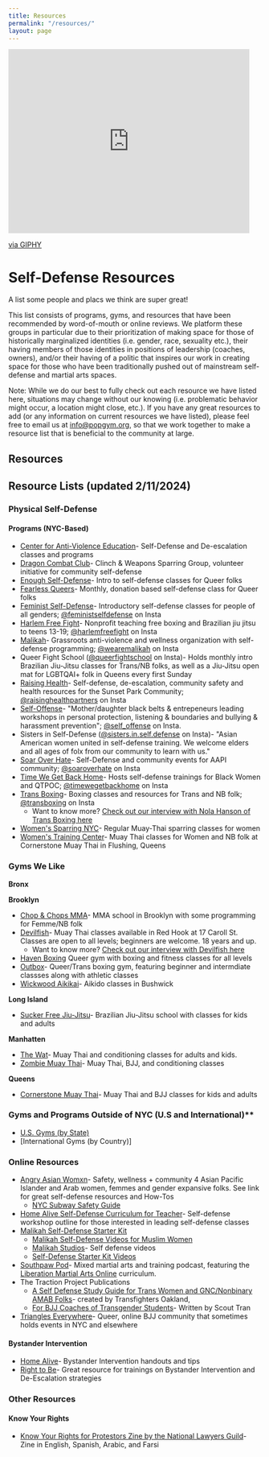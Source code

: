 ```yaml
---
title: Resources
permalink: "/resources/"
layout: page
---
```


<iframe src="https://giphy.com/embed/ardUtH5FlenO8" width="480" height="366" frameBorder="0" class="giphy-embed" allowFullScreen></iframe><p><a href="https://giphy.com/gifs/pokemon-laugh-haha-ardUtH5FlenO8">via GIPHY</a></p>
            
# Self-Defense Resources

A list some people and placs we think are super great!

This list consists of programs, gyms, and resources that have been recommended by word-of-mouth or online reviews. We platform these groups in particular due to their prioritization of making space for those of historically marginalized identities (i.e. gender, race, sexuality etc.), their having members of those identities in positions of leadership (coaches, owners), and/or their having of a politic that inspires our work in creating space for those who have been traditionally pushed out of mainstream self-defense and martial arts spaces. 

Note: While we do our best to fully check out each resource we have listed here, situations may change without our knowing (i.e. problematic behavior might occur, a location might close, etc.). If you have any great resources to add (or any information on current resources we have listed), please feel free to email us at info@popgym.org, so that we work together to make a resource list that is beneficial to the community at large.


## Resources

## Resource Lists (updated 2/11/2024)

### Physical Self-Defense

#### Programs (NYC-Based)

* [Center for Anti-Violence Education](https://caeny.org/)- Self-Defense and De-escalation classes and programs
* [Dragon Combat Club](https://www.instagram.com/dragoncombatclub/)- Clinch & Weapons Sparring Group, volunteer initiative for community self-defense
* [Enough Self-Defense](https://www.instagram.com/enough.selfdefense/)- Intro to self-defense classes for Queer folks
* [Fearless Queers](https://www.instagram.com/selfdefenseisgay/)- Monthly, donation based self-defense class for Queer folks
* [Feminist Self-Defense](https://www.feministselfdefense.com/#self-defense-section)- Introductory self-defense classes for people of all genders; [@feministselfdefense](https://www.instagram.com/feministselfdefense/) on Insta
* [Harlem Free Fight](https://harlemfreefight.org/)- Nonprofit teaching free boxing and Brazilian jiu jitsu to teens 13-19; [@harlemfreefight](https://www.instagram.com/harlemfreefight/) on Insta
* [Malikah](https://www.malikah.org/self-defense)- Grassroots anti-violence and wellness organization with self-defense programming; [@wearemalikah](https://www.instagram.com/wearemalikah/) on Insta
* Queer Fight School ([@queerfightschool](https://www.instagram.com/queerfightschool/) on Insta)- Holds monthly intro Brazilian Jiu-Jitsu classes for Trans/NB folks, as well as a Jiu-Jitsu open mat for LGBTQAI+ folk in Queens every first Sunday
* [Raising Health](https://www.raisinghealth.org/community-building)- Self-defense, de-escalation, community safety and health resources for the Sunset Park Community; [@raisinghealthpartners](https://www.instagram.com/raisinghealthpartners/) on Insta
* [Self-Offense](https://www.self-offense.com/personal)- "Mother/daughter black belts & entrepeneurs leading workshops in personal protection, listening & boundaries and bullying & harassment prevention"; [@self_offense](https://www.instagram.com/self_offense/) on Insta.
* Sisters in Self-Defense ([@sisters.in.self.defense](https://www.instagram.com/sisters.in.self.defense/) on Insta)- "Asian American women united in self-defense training. We welcome elders and all ages of folx from our community to learn with us."
* [Soar Over Hate](https://www.soaroverhate.org/)- Self-Defense and community events for AAPI community; [@soaroverhate](https://www.instagram.com/soaroverhate/) on Insta
* [Time We Get Back Home](https://www.kearmonie.com/twgbhlinks)- Hosts self-defense trainings for Black Women and QTPOC; [@timewegetbackhome](https://www.instagram.com/timewegetbackhome/) on Insta
* [Trans Boxing](https://www.transboxing.org/)- Boxing classes and resources for Trans and NB folk; [@transboxing](https://www.instagram.com/transboxing/) on Insta
  * Want to know more? [Check out our interview with Nola Hanson of Trans Boxing here](/resmonth/nola-hanson-trans-boxing-august-2019.md) 
* [Women's Sparring NYC](https://www.instagram.com/womenssparring/)- Regular Muay-Thai sparring classes for women
* [Women's Training Center](https://www.instagram.com/womenstrainingcenter/)- Muay Thai classes for Women and NB folk at Cornerstone Muay Thai in Flushing, Queens


### Gyms We Like

**Bronx**

**Brooklyn**
* [Chop & Chops MMA](https://www.chopandchopsmma.com/)- MMA school in Brooklyn with some programming for Femme/NB folk
* [Devilfish](https://www.devilfishathletics.com/)- Muay Thai classes available in Red Hook at 17 Caroll St. Classes are open to all levels; beginners are welcome. 18 years and up.
  * Want to know more? [Check out our interview with Devilfish here](/resmonth/devilfish-may-2019.md)
* [Haven Boxing](https://havenboxing.com/) Queer gym with boxing and fitness classes for all levels
* [Outbox](https://www.outboxgym.com/)- Queer/Trans boxing gym, featuring beginner and intermdiate classses along with athletic classes
* [Wickwood Aikikai](https://www.wickwoodaikido.com/)- Aikido classes in Bushwick

**Long Island**
* [Sucker Free Jiu-Jitsu](https://suckerfreejiujitsu.com/)- Brazilian Jiu-Jitsu school with classes for kids and adults

**Manhatten**
* [The Wat](https://thewat.com/)- Muay Thai and conditioning classes for adults and kids.
* [Zombie Muay Thai](https://www.zombiemuaythai.com/)- Muay Thai, BJJ, and conditioning classes

**Queens**
* [Cornerstone Muay Thai](https://www.cornerstonethaiboxing.com/)- Muay Thai and BJJ classes for kids and adults

### Gyms and Programs Outside of NYC (U.S and International)**
* [U.S. Gyms (by State)](https://cryptpad.fr/pad/#/2/pad/view/GbmrASzSuzGWLkTffGF-zU5-Z4urVDiIuP-hYjCMN8Y/)
* [International Gyms (by Country)]

### Online Resources
* [Angry Asian Womxn](https://linktr.ee/Angryasianwomxn)- Safety, wellness + community 4 Asian Pacific Islander and Arab women, femmes and gender expansive folks. See link for great self-defense resources and How-Tos
  * [NYC Subway Safety Guide](https://drive.google.com/file/d/1CIpU1G02Nt8pPznWIL65kuo-MwmJSRbl/view)
* [Home Alive Self-Defense Curriculum for Teacher](https://www.teachhomealive.org/curriculum/)- Self-defense workshop outline for those interested in leading self-defense classes
* [Malikah Self-Defense Starter Kit](https://drive.google.com/file/d/1beqKWa3Ftt3a7BQIKq5MblDBTuOZBCPN/view)
  * [Malikah Self-Defense Videos for Muslim Women](https://youtu.be/W4ICeEc50fU?feature=shared)
  * [Malikah Studios](https://www.instagram.com/malikahstudios/)- Self defense videos
  * [Self-Defense Starter Kit Videos](https://www.youtube.com/@selfdefensestarterkit8217)
* [Southpaw Pod](https://www.southpawpod.com/)- Mixed martial arts and training podcast, featuring the [Liberation Martial Arts Online](https://www.patreon.com/posts/liberation-arts-72505630) curriculum.
* The Traction Project Publications
  * [A Self Defense Study Guide for Trans Women and GNC/Nonbinary AMAB Folks](https://www.zeffy.com/en-US/ticketing/4ded495e-cb18-48d8-8e43-a981eeda9c7f)- created by Transfighters Oakland, 
  * [For BJJ Coaches of Transgender Students](https://traction-project.org/bjjcoaches/)- Written by Scout Tran
* [Triangles Everywhere](https://www.facebook.com/groups/340494773494481)- Queer, online BJJ community that sometimes holds events in NYC and elsewhere

#### Bystander Intervention
* [Home Alive](https://www.teachhomealive.org/resources/)- Bystander Intervention handouts and tips
* [Right to Be](https://righttobe.org/bystander-intervention-training/)- Great resource for trainings on Bystander Intervention and De-Escalation strategies

### Other Resources

#### Know Your Rights
* [Know Your Rights for Protestors Zine by the National Lawyers Guild](https://www.nlg.org/know-your-rights/)- Zine in English, Spanish, Arabic, and Farsi



